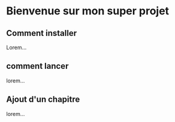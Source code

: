 # Bienvenue sur mon super projet

## Comment installer

Lorem...

## comment lancer

lorem...

## Ajout d'un chapitre
lorem...
